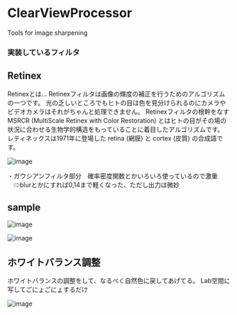 # ClearViewProcessor
Tools for image sharpening

### 実装しているフィルタ

## Retinex
Retinexとは...
Retinexフィルタは画像の輝度の補正を行うためのアルゴリズムの一つです。 光の乏しいところでもヒトの目は色を見分けられるのにカメラやビデオカメラはそれがちゃんと処理できません。 
Retinexフィルタの根幹をなすMSRCR (MultiScale Retinex with Color Restoration) とはヒトの目がその場の状況に合わせる生物学的構造をもっていることに着目したアルゴリズムです。 
レティネックスは1971年に登場した retina (網膜) と cortex (皮質) の合成語です。

![image](https://github.com/suke-toudara/ClearViewProcessor/assets/82552894/7b666ff5-b0c7-4e8f-a816-90103827aaa4)


・ガウシアンフィルタ部分　確率密度関数とかいろいろ使っているので激重
　⇨blurとかにすれば0,14まで軽くなった、ただし出力は微妙


## sample

![image](https://github.com/suke-toudara/ClearViewProcessor/assets/82552894/27f40a1a-6ce0-47ae-8e88-c492fec0754a)

 ![image](https://github.com/suke-toudara/ClearViewProcessor/assets/82552894/930ea1b3-872f-492f-b263-be37af2d1ce9)

## ホワイトバランス調整
ホワイトバランスの調整をして、なるべく自然色に戻してあげてる。
Lab空間に写してごにょごにょするだけ

![image](https://github.com/suke-toudara/ClearViewProcessor/assets/82552894/7bd63aac-472f-48ac-9bc7-611d03f1dba5)


